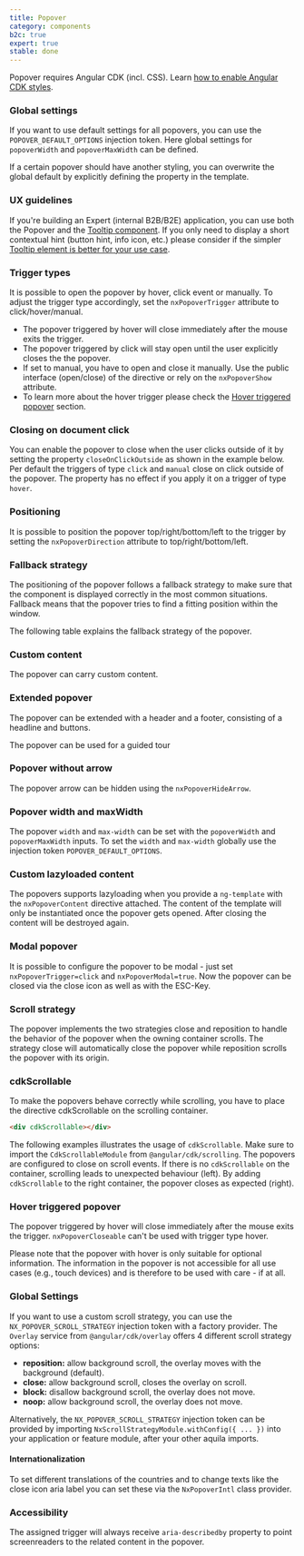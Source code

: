 ```yaml
---
title: Popover
category: components
b2c: true
expert: true
stable: done
---
```


Popover requires Angular CDK (incl. CSS). Learn [how to enable Angular CDK styles](./documentation/overlay/overview#angular-cdk).

### Global settings

If you want to use default settings for all popovers, you can use the `POPOVER_DEFAULT_OPTIONS` injection token. Here global settings for `popoverWidth` and `popoverMaxWidth` can be defined.

If a certain popover should have another styling, you can overwrite the global default by explicitly defining the property in the template.

### UX guidelines

If you're building an Expert (internal B2B/B2E) application, you can use both the Popover and the [Tooltip component](./documentation/tooltip/overview#ux-guidelines). If you only need to display a short contextual hint (button hint, info icon, etc.) please consider if the simpler [Tooltip element is better for your use case](./documentation/tooltip/overview#ux-guidelines).

### Trigger types

It is possible to open the popover by hover, click event or manually. To adjust the trigger type accordingly, set the `nxPopoverTrigger` attribute to click/hover/manual.

-   The popover triggered by hover will close immediately after the mouse exits the trigger.
-   The popover triggered by click will stay open until the user explicitly closes the the popover.
-   If set to manual, you have to open and close it manually. Use the public interface (open/close) of the directive or rely on the `nxPopoverShow` attribute.
-   To learn more about the hover trigger please check the [Hover triggered popover](./documentation/popover/overview#hover-triggered-popover) section.
<!-- example(popover-trigger) -->

### Closing on document click

You can enable the popover to close when the user clicks outside of it by setting the property `closeOnClickOutside` as shown in the example below. Per default the triggers of type `click` and `manual` close on click outside of the popover. The property has no effect if you apply it on a trigger of type `hover`.

<!-- example(popover-click-outside) -->

### Positioning

It is possible to position the popover top/right/bottom/left to the trigger by setting the `nxPopoverDirection` attribute to top/right/bottom/left.

<!-- example(popover-positioning) -->

### Fallback strategy

The positioning of the popover follows a fallback strategy to make sure that the component is displayed correctly in the most common situations. Fallback means that the popover tries to find a fitting position within the window.

The following table explains the fallback strategy of the popover.

<!-- example(popover-table, { "hideHeader": true }) -->

### Custom content

The popover can carry custom content.

<!-- example(popover-custom) -->

### Extended popover

The popover can be extended with a header and a footer, consisting of a headline and buttons.

<!-- example(popover-extended) -->

The popover can be used for a guided tour

<!-- example(popover-guided-tour) -->

### Popover without arrow

The popover arrow can be hidden using the `nxPopoverHideArrow`.

<!-- example(popover-without-arrow) -->

### Popover width and maxWidth

The popover `width` and `max-width` can be set with the `popoverWidth` and `popoverMaxWidth` inputs. To set the `width` and `max-width` globally use the injection token `POPOVER_DEFAULT_OPTIONS`.

<!-- example(popover-width) -->

### Custom lazyloaded content

The popovers supports lazyloading when you provide a `ng-template` with the `nxPopoverContent` directive attached. The content of the template will only be instantiated once the popover gets opened. After closing the content will be destroyed again.

<!-- example(popover-lazyload) -->

### Modal popover

It is possible to configure the popover to be modal - just set `nxPopoverTrigger=click` and `nxPopoverModal=true`. Now the popover can be closed via the close icon as well as with the ESC-Key.

<!-- example(popover-modal) -->

### Scroll strategy

The popover implements the two strategies close and reposition to handle the behavior of the popover when the owning container scrolls. The strategy close will automatically close the popover while reposition scrolls the popover with its origin.

<!-- example(popover-scroll) -->

### cdkScrollable

To make the popovers behave correctly while scrolling, you have to place the directive cdkScrollable on the scrolling container.

```html
<div cdkScrollable></div>
```

The following examples illustrates the usage of `cdkScrollable`. Make sure to import the `CdkScrollableModule` from `@angular/cdk/scrolling`. The popovers are configured to close on scroll events. If there is no `cdkScrollable` on the container, scrolling leads to unexpected behaviour (left). By adding `cdkScrollable` to the right container, the popover closes as expected (right).

<!-- example(popover-scrollable) -->

### Hover triggered popover

The popover triggered by hover will close immediately after the mouse exits the trigger. `nxPopoverCloseable` can't be used with trigger type hover.

Please note that the popover with hover is only suitable for optional information. The information in the popover is not accessible for all use cases (e.g., touch devices) and is therefore to be used with care - if at all.

<!-- example(popover-hover) -->

### Global Settings

If you want to use a custom scroll strategy, you can use the `NX_POPOVER_SCROLL_STRATEGY` injection token with a factory provider. The `Overlay` service from `@angular/cdk/overlay` offers 4 different scroll strategy options:

-   **reposition:** allow background scroll, the overlay moves with the background (default).
-   **close:** allow background scroll, closes the overlay on scroll.
-   **block:** disallow background scroll, the overlay does not move.
-   **noop:** allow background scroll, the overlay does not move.

<!-- example(popover-scroll-strategy-provider) -->

Alternatively, the `NX_POPOVER_SCROLL_STRATEGY` injection token can be provided by importing `NxScrollStrategyModule.withConfig({ ... })` into your application or feature module, after your other aquila imports.

#### Internationalization

To set different translations of the countries and to change texts like the close icon aria label you can set these via the `NxPopoverIntl` class provider.

<!-- example(popover-i18n) -->

### Accessibility

The assigned trigger will always receive `aria-describedby` property to point screenreaders to the related content in the popover.
